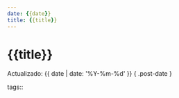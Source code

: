 ```yaml
---
date: {{date}}
title: {{title}}
---
```


# {{title}}

Actualizado: {{ date | date: '%Y-%m-%d' }} { .post-date }

tags::
